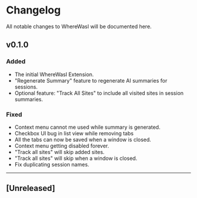 # Changelog

All notable changes to WhereWasI will be documented here.

## v0.1.0

### Added

- The initial WhereWasI Extension.
- "Regenerate Summary" feature to regenerate AI summaries for sessions.
- Optional feature: "Track All Sites" to include all visited sites in session summaries.

### Fixed

- Context menu cannot me used while summary is generated.
- Checkbox UI bug in list view while removing tabs
- All the tabs can now be saved when a window is closed.
- Context menu getting disabled forever.
- "Track all sites" will skip added sites.
- "Track all sites" will skip when a window is closed.
- Fix duplicating session names.

---

## [Unreleased]
